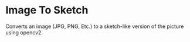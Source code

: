 # Image To Sketch
Converts an image (JPG, PNG, Etc.) to a sketch-like version of the picture using opencv2.
